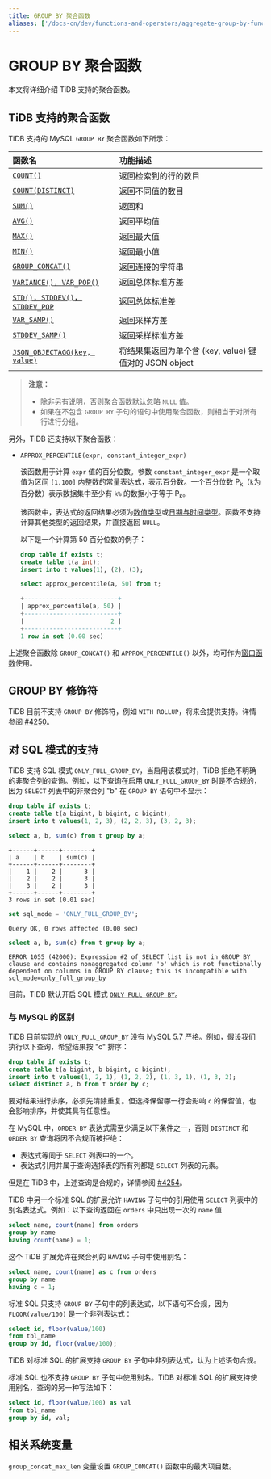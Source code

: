 ```yaml
---
title: GROUP BY 聚合函数
aliases: ['/docs-cn/dev/functions-and-operators/aggregate-group-by-functions/','/docs-cn/dev/reference/sql/functions-and-operators/aggregate-group-by-functions/']
---
```


# GROUP BY 聚合函数

本文将详细介绍 TiDB 支持的聚合函数。

## TiDB 支持的聚合函数

TiDB 支持的 MySQL `GROUP BY` 聚合函数如下所示：

| 函数名    | 功能描述              |
|:---------|:--------------------|
| [`COUNT()`](https://dev.mysql.com/doc/refman/8.0/en/aggregate-functions.html#function_count)                   | 返回检索到的行的数目|
| [`COUNT(DISTINCT)`](https://dev.mysql.com/doc/refman/8.0/en/aggregate-functions.html#function_count-distinct)  | 返回不同值的数目 |
| [`SUM()`](https://dev.mysql.com/doc/refman/8.0/en/aggregate-functions.html#function_sum)                       | 返回和         |
| [`AVG()`](https://dev.mysql.com/doc/refman/8.0/en/aggregate-functions.html#function_avg)                       | 返回平均值     |
| [`MAX()`](https://dev.mysql.com/doc/refman/8.0/en/aggregate-functions.html#function_max)                       | 返回最大值     |
| [`MIN()`](https://dev.mysql.com/doc/refman/8.0/en/aggregate-functions.html#function_min)                       | 返回最小值     |
| [`GROUP_CONCAT()`](https://dev.mysql.com/doc/refman/8.0/en/aggregate-functions.html#function_group-concat)     | 返回连接的字符串  |
| [`VARIANCE()`，`VAR_POP()`](https://dev.mysql.com/doc/refman/8.0/en/aggregate-functions.html#function_var-pop) | 返回总体标准方差 |
| [`STD()`，`STDDEV()`，`STDDEV_POP`](https://dev.mysql.com/doc/refman/8.0/en/aggregate-functions.html#function_std) | 返回总体标准差 |
| [`VAR_SAMP()`](https://dev.mysql.com/doc/refman/8.0/en/aggregate-functions.html#function_var-samp) | 返回采样方差 |
| [`STDDEV_SAMP()`](https://dev.mysql.com/doc/refman/8.0/en/aggregate-functions.html#function_stddev-samp) | 返回采样标准方差 |
| [`JSON_OBJECTAGG(key, value)`](https://dev.mysql.com/doc/refman/8.0/en/aggregate-functions.html#function_json-objectagg) | 将结果集返回为单个含 (key, value) 键值对的 JSON object |

> **注意：**
>
> - 除非另有说明，否则聚合函数默认忽略 `NULL` 值。
> - 如果在不包含 `GROUP BY` 子句的语句中使用聚合函数，则相当于对所有行进行分组。

另外，TiDB 还支持以下聚合函数：

+ `APPROX_PERCENTILE(expr, constant_integer_expr)`

    该函数用于计算 `expr` 值的百分位数。参数 `constant_integer_expr` 是一个取值为区间 `[1,100]` 内整数的常量表达式，表示百分数。一个百分位数 P<sub>k</sub>（`k`为百分数）表示数据集中至少有 `k%` 的数据小于等于 P<sub>k</sub>。

    该函数中，表达式的返回结果必须为[数值类型](/data-type-numeric.md)或[日期与时间类型](/data-type-date-and-time.md)。函数不支持计算其他类型的返回结果，并直接返回 `NULL`。

    以下是一个计算第 50 百分位数的例子：

    
    ```sql
    drop table if exists t;
    create table t(a int);
    insert into t values(1), (2), (3);
    ```

    
    ```sql
    select approx_percentile(a, 50) from t;
    ```

    ```sql
    +--------------------------+
    | approx_percentile(a, 50) |
    +--------------------------+
    |                        2 |
    +--------------------------+
    1 row in set (0.00 sec)
    ```

上述聚合函数除 `GROUP_CONCAT()` 和 `APPROX_PERCENTILE()` 以外，均可作为[窗口函数](/functions-and-operators/window-functions.md)使用。

## GROUP BY 修饰符

TiDB 目前不支持 `GROUP BY` 修饰符，例如 `WITH ROLLUP`，将来会提供支持。详情参阅 [#4250](https://github.com/pingcap/tidb/issues/4250)。

## 对 SQL 模式的支持

TiDB 支持 SQL 模式 `ONLY_FULL_GROUP_BY`，当启用该模式时，TiDB 拒绝不明确的非聚合列的查询。例如，以下查询在启用 `ONLY_FULL_GROUP_BY` 时是不合规的，因为 `SELECT` 列表中的非聚合列 "b" 在 `GROUP BY` 语句中不显示：


```sql
drop table if exists t;
create table t(a bigint, b bigint, c bigint);
insert into t values(1, 2, 3), (2, 2, 3), (3, 2, 3);
```


```sql
select a, b, sum(c) from t group by a;
```

```
+------+------+--------+
| a    | b    | sum(c) |
+------+------+--------+
|    1 |    2 |      3 |
|    2 |    2 |      3 |
|    3 |    2 |      3 |
+------+------+--------+
3 rows in set (0.01 sec)
```


```sql
set sql_mode = 'ONLY_FULL_GROUP_BY';
```

```
Query OK, 0 rows affected (0.00 sec)
```


```sql
select a, b, sum(c) from t group by a;
```

```
ERROR 1055 (42000): Expression #2 of SELECT list is not in GROUP BY clause and contains nonaggregated column 'b' which is not functionally dependent on columns in GROUP BY clause; this is incompatible with sql_mode=only_full_group_by
```

目前，TiDB 默认开启 SQL 模式 [`ONLY_FULL_GROUP_BY`](/mysql-compatibility.md#sql-模式)。

### 与 MySQL 的区别

TiDB 目前实现的 `ONLY_FULL_GROUP_BY` 没有 MySQL 5.7 严格。例如，假设我们执行以下查询，希望结果按 "c" 排序：


```sql
drop table if exists t;
create table t(a bigint, b bigint, c bigint);
insert into t values(1, 2, 1), (1, 2, 2), (1, 3, 1), (1, 3, 2);
select distinct a, b from t order by c;
```

要对结果进行排序，必须先清除重复。但选择保留哪一行会影响 `c` 的保留值，也会影响排序，并使其具有任意性。

在 MySQL 中，`ORDER BY` 表达式需至少满足以下条件之一，否则 `DISTINCT` 和 `ORDER BY` 查询将因不合规而被拒绝：

- 表达式等同于 `SELECT` 列表中的一个。
- 表达式引用并属于查询选择表的所有列都是 `SELECT` 列表的元素。

但是在 TiDB 中，上述查询是合规的，详情参阅 [#4254](https://github.com/pingcap/tidb/issues/4254)。

TiDB 中另一个标准 SQL 的扩展允许 `HAVING` 子句中的引用使用 `SELECT` 列表中的别名表达式。例如：以下查询返回在 `orders` 中只出现一次的 `name` 值


```sql
select name, count(name) from orders
group by name
having count(name) = 1;
```

这个 TiDB 扩展允许在聚合列的 `HAVING` 子句中使用别名：


```sql
select name, count(name) as c from orders
group by name
having c = 1;
```

标准 SQL 只支持 `GROUP BY` 子句中的列表达式，以下语句不合规，因为 `FLOOR(value/100)` 是一个非列表达式：


```sql
select id, floor(value/100)
from tbl_name
group by id, floor(value/100);
```

TiDB 对标准 SQL 的扩展支持 `GROUP BY` 子句中非列表达式，认为上述语句合规。

标准 SQL 也不支持 `GROUP BY` 子句中使用别名。TiDB 对标准 SQL 的扩展支持使用别名，查询的另一种写法如下：


```sql
select id, floor(value/100) as val
from tbl_name
group by id, val;
```

## 相关系统变量

`group_concat_max_len` 变量设置 `GROUP_CONCAT()` 函数中的最大项目数。

